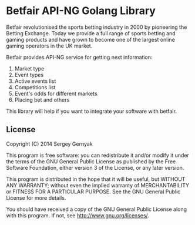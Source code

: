 Betfair API-NG Golang Library
===
Betfair revolutionised the sports betting industry in 2000 by pioneering the Betting Exchange. Today we provide a full range of sports betting and gaming products and have grown to become one of the largest online gaming operators in the UK market.

Betfair provides API-NG service for getting next information:

1. Market type
2. Event types
3. Active events list
4. Competitions list
5. Event's odds for different markets
6. Placing bet and others

This library will help if you want to integrate your software with betfair.

License
---

Copyright (C) 2014 Sergey Gernyak

This program is free software: you can redistribute it and/or modify
it under the terms of the GNU General Public License as published by
the Free Software Foundation, either version 3 of the License, or
any later version.

This program is distributed in the hope that it will be useful,
but WITHOUT ANY WARRANTY; without even the implied warranty of
MERCHANTABILITY or FITNESS FOR A PARTICULAR PURPOSE.  See the
GNU General Public License for more details.

You should have received a copy of the GNU General Public License
along with this program.  If not, see <http://www.gnu.org/licenses/>.